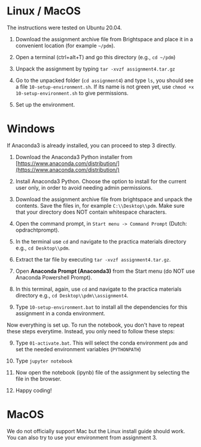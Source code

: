 # Linux / MacOS

The instructions were tested on Ubuntu 20.04.

1. Download the assignment archive file from Brightspace and place it in a convenient location (for example `~/pdm`).

2. Open a terminal (ctrl+alt+T) and go this directory (e.g., `cd ~/pdm`)

3. Unpack the assignment by typing `tar -xvzf assignment4.tar.gz`

4. Go to the unpacked folder (`cd assignment4`) and type `ls`, you should see a file `10-setup-environment.sh`. If its name is not green yet, use `chmod +x 10-setup-environment.sh` to give permissions.

5. Set up the environment. 

# Windows

If Anaconda3 is already installed, you can proceed to step 3 directly.

1. Download the Anaconda3 Python installer from [https://www.anaconda.com/distribution/](https://www.anaconda.com/distribution/)

2. Install Anaconda3 Python. Choose the option to install for the current user only, in order to avoid needing admin permissions.

3. Download the assignment archive file from brightspace and unpack the contents. Save the files in, for example `C:\\Desktop\\pdm`. Make sure that your directory does NOT contain whitespace characters.

4. Open the command prompt, in `Start menu -> Command Prompt` (Dutch: opdrachtprompt).

5. In the terminal use `cd` and navigate to the practica materials directory e.g., `cd Desktop\\pdm`.

6. Extract the tar file by executing `tar -xvzf assignment4.tar.gz`.

5. Open **Anaconda Prompt (Anaconda3)** from the Start menu (do NOT use Anaconda Powershell Prompt).

7. In this terminal, again, use `cd` and navigate to the practica materials directory e.g., `cd Desktop\\pdm\\assignment4`.

8. Type `10-setup-environment.bat` to install all the dependencies for this assignment in a conda environment.

Now everything is set up. To run the notebook, you don't have to repeat these steps everytime. Instead, you only need to follow these steps:

9. Type `01-activate.bat`. This will select the conda environment `pdm` and set the needed environment variables (`PYTHONPATH`)

10. Type `jupyter notebook`

11. Now open the notebook (ipynb) file of the assignment by selecting the file in the browser.

12. Happy coding!

# MacOS

We do not officially support Mac but the Linux install guide should work. You can also try to use your environment from assignment 3.
